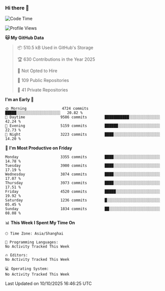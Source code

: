 ### Hi there 👋

<!--
**qbosen/qbosen** is a ✨ _special_ ✨ repository because its `README.md` (this file) appears on your GitHub profile.

Here are some ideas to get you started:

- 🔭 I’m currently working on ...
- 🌱 I’m currently learning ...
- 👯 I’m looking to collaborate on ...
- 🤔 I’m looking for help with ...
- 💬 Ask me about ...
- 📫 How to reach me: ...
- 😄 Pronouns: ...
- ⚡ Fun fact: ...
-->

<!--START_SECTION:waka-->
![Code Time](http://img.shields.io/badge/Code%20Time-2%2C111%20hrs%2036%20mins-blue)

![Profile Views](http://img.shields.io/badge/Profile%20Views-1-blue)

**🐱 My GitHub Data** 

> 📦 510.5 kB Used in GitHub's Storage 
 > 
> 🏆 630 Contributions in the Year 2025
 > 
> 🚫 Not Opted to Hire
 > 
> 📜 109 Public Repositories 
 > 
> 🔑 41 Private Repositories 
 > 
**I'm an Early 🐤** 

```text
🌞 Morning                4724 commits        █████░░░░░░░░░░░░░░░░░░░░   20.82 % 
🌆 Daytime                9586 commits        ███████████░░░░░░░░░░░░░░   42.24 % 
🌃 Evening                5159 commits        ██████░░░░░░░░░░░░░░░░░░░   22.73 % 
🌙 Night                  3223 commits        ████░░░░░░░░░░░░░░░░░░░░░   14.20 % 
```
📅 **I'm Most Productive on Friday** 

```text
Monday                   3355 commits        ████░░░░░░░░░░░░░░░░░░░░░   14.78 % 
Tuesday                  3900 commits        ████░░░░░░░░░░░░░░░░░░░░░   17.19 % 
Wednesday                3874 commits        ████░░░░░░░░░░░░░░░░░░░░░   17.07 % 
Thursday                 3973 commits        ████░░░░░░░░░░░░░░░░░░░░░   17.51 % 
Friday                   4520 commits        █████░░░░░░░░░░░░░░░░░░░░   19.92 % 
Saturday                 1236 commits        █░░░░░░░░░░░░░░░░░░░░░░░░   05.45 % 
Sunday                   1834 commits        ██░░░░░░░░░░░░░░░░░░░░░░░   08.08 % 
```


📊 **This Week I Spent My Time On** 

```text
🕑︎ Time Zone: Asia/Shanghai

💬 Programming Languages: 
No Activity Tracked This Week

🔥 Editors: 
No Activity Tracked This Week

💻 Operating System: 
No Activity Tracked This Week
```


 Last Updated on 10/10/2025 16:46:25 UTC
<!--END_SECTION:waka-->

